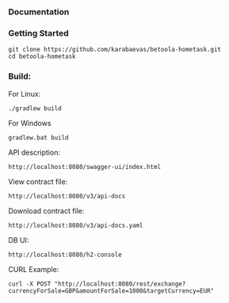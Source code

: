 ### Documentation

### Getting Started

```
git clone https://github.com/karabaevas/betoola-hometask.git
cd betoola-hometask
```
### Build:
For Linux:
```
./gradlew build
```
For Windows
```
gradlew.bat build
```
API description:
```
http://localhost:8080/swagger-ui/index.html
```
View contract file:
```
http://localhost:8080/v3/api-docs
```
Download contract file:
```
http://localhost:8080/v3/api-docs.yaml
```
DB UI:
```
http://localhost:8080/h2-console
```
CURL Example:
```
curl -X POST "http://localhost:8080/rest/exchange?currencyForSale=GBP&amountForSale=1000&targetCurrency=EUR"
```
